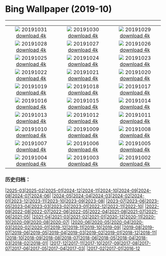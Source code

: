 # Bing Wallpaper (2019-10)
**************
| | | |
|:-:|:-:|:-:|
| ![](https://www.bing.com/th?id=OHR.VampireCastle_EN-US6679168218_1920x1080.jpg) 20191031 [download 4k](https://www.bing.com/th?id=OHR.VampireCastle_EN-US6679168218_UHD.jpg) | ![](https://www.bing.com/th?id=OHR.CharlesNight_EN-US6584049116_1920x1080.jpg) 20191030 [download 4k](https://www.bing.com/th?id=OHR.CharlesNight_EN-US6584049116_UHD.jpg) | ![](https://www.bing.com/th?id=OHR.EidolonHelvum_EN-US6513918726_1920x1080.jpg) 20191029 [download 4k](https://www.bing.com/th?id=OHR.EidolonHelvum_EN-US6513918726_UHD.jpg) |
| ![](https://www.bing.com/th?id=OHR.FortRockHomestead_EN-US6451383681_1920x1080.jpg) 20191028 [download 4k](https://www.bing.com/th?id=OHR.FortRockHomestead_EN-US6451383681_UHD.jpg) | ![](https://www.bing.com/th?id=OHR.SaryuRiverDiyas_EN-US6395385901_1920x1080.jpg) 20191027 [download 4k](https://www.bing.com/th?id=OHR.SaryuRiverDiyas_EN-US6395385901_UHD.jpg) | ![](https://www.bing.com/th?id=OHR.UnendingAttraction_EN-US6298041317_1920x1080.jpg) 20191026 [download 4k](https://www.bing.com/th?id=OHR.UnendingAttraction_EN-US6298041317_UHD.jpg) |
| ![](https://www.bing.com/th?id=OHR.WorldLemurDay_EN-US6189039852_1920x1080.jpg) 20191025 [download 4k](https://www.bing.com/th?id=OHR.WorldLemurDay_EN-US6189039852_UHD.jpg) | ![](https://www.bing.com/th?id=OHR.CountyBridge_EN-US2194353575_1920x1080.jpg) 20191024 [download 4k](https://www.bing.com/th?id=OHR.CountyBridge_EN-US2194353575_UHD.jpg) | ![](https://www.bing.com/th?id=OHR.ChurchillPolarBear_EN-US1965888858_1920x1080.jpg) 20191023 [download 4k](https://www.bing.com/th?id=OHR.ChurchillPolarBear_EN-US1965888858_UHD.jpg) |
| ![](https://www.bing.com/th?id=OHR.CrabAppleBlackbird_EN-US1844937939_1920x1080.jpg) 20191022 [download 4k](https://www.bing.com/th?id=OHR.CrabAppleBlackbird_EN-US1844937939_UHD.jpg) | ![](https://www.bing.com/th?id=OHR.Guggenheim60_EN-US1706567877_1920x1080.jpg) 20191021 [download 4k](https://www.bing.com/th?id=OHR.Guggenheim60_EN-US1706567877_UHD.jpg) | ![](https://www.bing.com/th?id=OHR.PaleSloth_EN-US1597851170_1920x1080.jpg) 20191020 [download 4k](https://www.bing.com/th?id=OHR.PaleSloth_EN-US1597851170_UHD.jpg) |
| ![](https://www.bing.com/th?id=OHR.HalfMoonBayPumpkin_EN-US1382713390_1920x1080.jpg) 20191019 [download 4k](https://www.bing.com/th?id=OHR.HalfMoonBayPumpkin_EN-US1382713390_UHD.jpg) | ![](https://www.bing.com/th?id=OHR.UncompahgreForest_EN-US7279672009_1920x1080.jpg) 20191018 [download 4k](https://www.bing.com/th?id=OHR.UncompahgreForest_EN-US7279672009_UHD.jpg) | ![](https://www.bing.com/th?id=OHR.LeavesGoldfish_EN-US1011361624_1920x1080.jpg) 20191017 [download 4k](https://www.bing.com/th?id=OHR.LeavesGoldfish_EN-US1011361624_UHD.jpg) |
| ![](https://www.bing.com/th?id=OHR.CompressionFossil_EN-US5587427153_1920x1080.jpg) 20191016 [download 4k](https://www.bing.com/th?id=OHR.CompressionFossil_EN-US5587427153_UHD.jpg) | ![](https://www.bing.com/th?id=OHR.MaldivesDragonfly_EN-US0767811525_1920x1080.jpg) 20191015 [download 4k](https://www.bing.com/th?id=OHR.MaldivesDragonfly_EN-US0767811525_UHD.jpg) | ![](https://www.bing.com/th?id=OHR.AlbertaThanksgiving_EN-US0590725789_1920x1080.jpg) 20191014 [download 4k](https://www.bing.com/th?id=OHR.AlbertaThanksgiving_EN-US0590725789_UHD.jpg) |
| ![](https://www.bing.com/th?id=OHR.AcadiaBlueberries_EN-US5640327241_1920x1080.jpg) 20191013 [download 4k](https://www.bing.com/th?id=OHR.AcadiaBlueberries_EN-US5640327241_UHD.jpg) | ![](https://www.bing.com/th?id=OHR.BarcolanaTrieste_EN-US0019708753_1920x1080.jpg) 20191012 [download 4k](https://www.bing.com/th?id=OHR.BarcolanaTrieste_EN-US0019708753_UHD.jpg) | ![](https://www.bing.com/th?id=OHR.RedRocksArches_EN-US9933358778_1920x1080.jpg) 20191011 [download 4k](https://www.bing.com/th?id=OHR.RedRocksArches_EN-US9933358778_UHD.jpg) |
| ![](https://www.bing.com/th?id=OHR.BubbleNebula_EN-US5338454782_1920x1080.jpg) 20191010 [download 4k](https://www.bing.com/th?id=OHR.BubbleNebula_EN-US5338454782_UHD.jpg) | ![](https://www.bing.com/th?id=OHR.GrandCanyonEast_EN-US5261369140_1920x1080.jpg) 20191009 [download 4k](https://www.bing.com/th?id=OHR.GrandCanyonEast_EN-US5261369140_UHD.jpg) | ![](https://www.bing.com/th?id=OHR.WorldOctopus_EN-US5192068372_1920x1080.jpg) 20191008 [download 4k](https://www.bing.com/th?id=OHR.WorldOctopus_EN-US5192068372_UHD.jpg) |
| ![](https://www.bing.com/th?id=OHR.LouRuvo_EN-US5107027570_1920x1080.jpg) 20191007 [download 4k](https://www.bing.com/th?id=OHR.LouRuvo_EN-US5107027570_UHD.jpg) | ![](https://www.bing.com/th?id=OHR.MarlboroughSounds_EN-US4987811847_1920x1080.jpg) 20191006 [download 4k](https://www.bing.com/th?id=OHR.MarlboroughSounds_EN-US4987811847_UHD.jpg) | ![](https://www.bing.com/th?id=OHR.TexasStarFerrisWheel_EN-US4922387295_1920x1080.jpg) 20191005 [download 4k](https://www.bing.com/th?id=OHR.TexasStarFerrisWheel_EN-US4922387295_UHD.jpg) |
| ![](https://www.bing.com/th?id=OHR.JupiterJunoCam_EN-US4438598282_1920x1080.jpg) 20191004 [download 4k](https://www.bing.com/th?id=OHR.JupiterJunoCam_EN-US4438598282_UHD.jpg) | ![](https://www.bing.com/th?id=OHR.AdelieBreeding_EN-US4350897027_1920x1080.jpg) 20191003 [download 4k](https://www.bing.com/th?id=OHR.AdelieBreeding_EN-US4350897027_UHD.jpg) | ![](https://www.bing.com/th?id=OHR.MercedWild_EN-US4240414400_1920x1080.jpg) 20191002 [download 4k](https://www.bing.com/th?id=OHR.MercedWild_EN-US4240414400_UHD.jpg) |

### 历史归档：

|[2025-03](/../2025-03/2025-03.md)|[2025-02](/../2025-02/2025-02.md)|[2025-01](/../2025-01/2025-01.md)|[2024-12](/../2024-12/2024-12.md)|[2024-11](/../2024-11/2024-11.md)|[2024-10](/../2024-10/2024-10.md)|[2024-09](/../2024-09/2024-09.md)|[2024-08](/../2024-08/2024-08.md)|[2024-07](/../2024-07/2024-07.md)|[2024-06](/../2024-06/2024-06.md)|
|[2024-05](/../2024-05/2024-05.md)|[2024-04](/../2024-04/2024-04.md)|[2024-03](/../2024-03/2024-03.md)|[2024-02](/../2024-02/2024-02.md)|[2024-01](/../2024-01/2024-01.md)|[2023-12](/../2023-12/2023-12.md)|[2023-11](/../2023-11/2023-11.md)|[2023-10](/../2023-10/2023-10.md)|[2023-09](/../2023-09/2023-09.md)|[2023-08](/../2023-08/2023-08.md)|
|[2023-07](/../2023-07/2023-07.md)|[2023-06](/../2023-06/2023-06.md)|[2023-05](/../2023-05/2023-05.md)|[2023-04](/../2023-04/2023-04.md)|[2023-03](/../2023-03/2023-03.md)|[2023-02](/../2023-02/2023-02.md)|[2023-01](/../2023-01/2023-01.md)|[2022-12](/../2022-12/2022-12.md)|[2022-11](/../2022-11/2022-11.md)|[2022-10](/../2022-10/2022-10.md)|
|[2022-09](/../2022-09/2022-09.md)|[2022-08](/../2022-08/2022-08.md)|[2022-07](/../2022-07/2022-07.md)|[2022-06](/../2022-06/2022-06.md)|[2022-05](/../2022-05/2022-05.md)|[2022-04](/../2022-04/2022-04.md)|[2021-08](/../2021-08/2021-08.md)|[2021-07](/../2021-07/2021-07.md)|[2021-06](/../2021-06/2021-06.md)|[2021-05](/../2021-05/2021-05.md)|
|[2021-04](/../2021-04/2021-04.md)|[2021-03](/../2021-03/2021-03.md)|[2021-02](/../2021-02/2021-02.md)|[2021-01](/../2021-01/2021-01.md)|[2020-12](/../2020-12/2020-12.md)|[2020-11](/../2020-11/2020-11.md)|[2020-10](/../2020-10/2020-10.md)|[2020-09](/../2020-09/2020-09.md)|[2020-08](/../2020-08/2020-08.md)|[2020-07](/../2020-07/2020-07.md)|
|[2020-06](/../2020-06/2020-06.md)|[2020-05](/../2020-05/2020-05.md)|[2020-04](/../2020-04/2020-04.md)|[2020-03](/../2020-03/2020-03.md)|[2020-02](/../2020-02/2020-02.md)|[2020-01](/../2020-01/2020-01.md)|[2019-12](/../2019-12/2019-12.md)|[2019-11](/../2019-11/2019-11.md)|[2019-10](/2019-10.md)|[2019-09](/../2019-09/2019-09.md)|
|[2019-08](/../2019-08/2019-08.md)|[2019-07](/../2019-07/2019-07.md)|[2019-06](/../2019-06/2019-06.md)|[2019-05](/../2019-05/2019-05.md)|[2019-04](/../2019-04/2019-04.md)|[2019-03](/../2019-03/2019-03.md)|[2019-02](/../2019-02/2019-02.md)|[2019-01](/../2019-01/2019-01.md)|[2018-12](/../2018-12/2018-12.md)|[2018-11](/../2018-11/2018-11.md)|
|[2018-10](/../2018-10/2018-10.md)|[2018-09](/../2018-09/2018-09.md)|[2018-08](/../2018-08/2018-08.md)|[2018-07](/../2018-07/2018-07.md)|[2018-06](/../2018-06/2018-06.md)|[2018-05](/../2018-05/2018-05.md)|[2018-04](/../2018-04/2018-04.md)|[2018-03](/../2018-03/2018-03.md)|[2018-02](/../2018-02/2018-02.md)|[2018-01](/../2018-01/2018-01.md)|
|[2017-12](/../2017-12/2017-12.md)|[2017-11](/../2017-11/2017-11.md)|[2017-10](/../2017-10/2017-10.md)|[2017-09](/../2017-09/2017-09.md)|[2017-08](/../2017-08/2017-08.md)|[2017-07](/../2017-07/2017-07.md)|[2017-06](/../2017-06/2017-06.md)|[2017-05](/../2017-05/2017-05.md)|[2017-04](/../2017-04/2017-04.md)|[2017-03](/../2017-03/2017-03.md)|
|[2017-02](/../2017-02/2017-02.md)|[2017-01](/../2017-01/2017-01.md)|[2016-12](/../2016-12/2016-12.md)